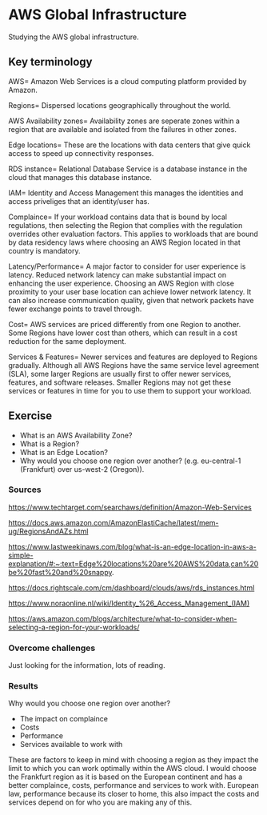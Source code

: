 # AWS Global Infrastructure
Studying the AWS global infrastructure.

## Key terminology
AWS= Amazon Web Services is a cloud computing platform provided by Amazon. 

Regions= Dispersed locations geographically throughout the world.

AWS Availability zones= Availability zones are seperate zones within a region that are available and isolated from the failures in other zones.

Edge locations= These are the locations with data centers that give quick access to speed up connectivity responses.

RDS instance= Relational Database Service is a database instance in the cloud that manages this database instance.

IAM= Identity and Access Management this manages the identities and access priveliges that an identity/user has.

Complaince= If your workload contains data that is bound by local regulations, then selecting the Region that complies with the regulation overrides other evaluation factors. This applies to workloads that are bound by data residency laws where choosing an AWS Region located in that country is mandatory.

Latency/Performance= A major factor to consider for user experience is latency. Reduced network latency can make substantial impact on enhancing the user experience. Choosing an AWS Region with close proximity to your user base location can achieve lower network latency. It can also increase communication quality, given that network packets have fewer exchange points to travel through.

Cost= AWS services are priced differently from one Region to another. Some Regions have lower cost than others, which can result in a cost reduction for the same deployment.

Services & Features= Newer services and features are deployed to Regions gradually. Although all AWS Regions have the same service level agreement (SLA), some larger Regions are usually first to offer newer services, features, and software releases. Smaller Regions may not get these services or features in time for you to use them to support your workload.

## Exercise
- What is an AWS Availability Zone?
- What is a Region?
- What is an Edge Location?
- Why would you choose one region over another? (e.g. eu-central-1 (Frankfurt) over us-west-2 (Oregon)).

### Sources
https://www.techtarget.com/searchaws/definition/Amazon-Web-Services

https://docs.aws.amazon.com/AmazonElastiCache/latest/mem-ug/RegionsAndAZs.html

https://www.lastweekinaws.com/blog/what-is-an-edge-location-in-aws-a-simple-explanation/#:~:text=Edge%20locations%20are%20AWS%20data,can%20be%20fast%20and%20snappy.

https://docs.rightscale.com/cm/dashboard/clouds/aws/rds_instances.html

https://www.noraonline.nl/wiki/Identity_%26_Access_Management_(IAM)

https://aws.amazon.com/blogs/architecture/what-to-consider-when-selecting-a-region-for-your-workloads/

### Overcome challenges
Just looking for the information, lots of reading.

### Results
Why would you choose one region over another?

- The impact on complaince
- Costs
- Performance
- Services available to work with

These are factors to keep in mind with choosing a region as they impact the limit to which you can work optimally within the AWS cloud. I would choose the Frankfurt region as it is based on the European continent and has a better complaince, costs, performance and services to work with. European law, performance because its closer to home, this also impact the costs and services depend on for who you are making any of this.
